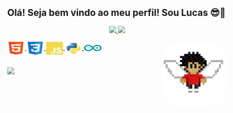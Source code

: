 ## Olá! Seja bem vindo ao meu perfil! Sou Lucas 😎🎉

<div align="center">
  <a href="https://github.com/Lusques">
  <img height="180em" src="https://github-readme-stats.vercel.app/api?username=Lusques&show_icons=true&theme=radical&include_all_commits=true&count_private=true"/>
  <img height="180em" src="https://github-readme-stats.vercel.app/api/top-langs/?username=Lusques&layout=compact&langs_count=7&theme=radical"/>
</div>
  <div style="display: inline_block"><br>
  <img align="center" alt="Lusques-HTML" height="30" width="40" src="https://raw.githubusercontent.com/devicons/devicon/master/icons/html5/html5-original.svg">
  <img align="center" alt="Lusques-CSS" height="30" width="40" src="https://raw.githubusercontent.com/devicons/devicon/master/icons/css3/css3-original.svg">
  <img align="center" alt="Lusques-Js" height="30" width="40" src="https://raw.githubusercontent.com/devicons/devicon/master/icons/javascript/javascript-plain.svg">
  <img align="center" alt="Lusques-Python" height="30" width="40" src="https://raw.githubusercontent.com/devicons/devicon/master/icons/python/python-original.svg">
  <img align="center" alt="Lusques-Python" height="30" width="40" src="https://github.com/devicons/devicon/blob/master/icons/arduino/arduino-original.svg">
    <img align="right" alt="Rafa-pic" height="150" style="border-radius:50px;" src="lusques_voo.gif">
</div>
  
  ##
  
<div>
  <a href="https://www.linkedin.com/in/lucas-carlos-76aba0165/" target="_blank"><img src="https://img.shields.io/badge/-LinkedIn-%230077B5?style=for-the-badge&logo=linkedin&logoColor=white" target="_blank"></a>
</div>
<!--
**Lusques/Lusques** is a ✨ _special_ ✨ repository because its `README.md` (this file) appears on your GitHub profile.

Here are some ideas to get you started:

- 🔭 I’m currently working on ...
- 🌱 I’m currently learning ...
- 👯 I’m looking to collaborate on ...
- 🤔 I’m looking for help with ...
- 💬 Ask me about ...
- 📫 How to reach me: ...
- 😄 Pronouns: ...
- ⚡ Fun fact: ...
-->
